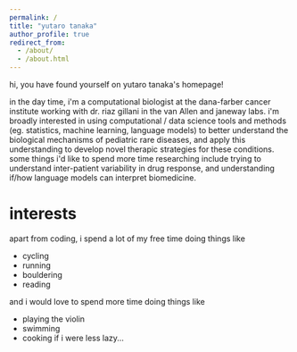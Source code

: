 ```yaml
---
permalink: /
title: "yutaro tanaka"
author_profile: true
redirect_from: 
  - /about/
  - /about.html
---
```


hi, you have found yourself on yutaro tanaka's homepage!

in the day time, i'm a computational biologist at the dana-farber cancer institute working with dr. riaz gillani in the van Allen and janeway labs. i'm broadly interested in using computational / data science tools and methods (eg. statistics, machine learning, language models) to better understand the biological mechanisms of pediatric rare diseases, and apply this understanding to develop novel therapic strategies for these conditions. some things i'd like to spend more time researching include trying to understand inter-patient variability in drug response, and understanding if/how language models can interpret biomedicine. 

interests
======
apart from coding, i spend a lot of my free time doing things like
* cycling
* running
* bouldering
* reading 

and i would love to spend more time doing things like 
* playing the violin
* swimming
* cooking
if i were less lazy...
